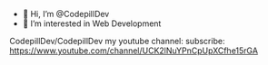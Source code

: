 - 👋 Hi, I’m @CodepillDev
- 👀 I’m interested in Web Development

CodepillDev/CodepillDev my youtube channel: subscribe: https://www.youtube.com/channel/UCK2lNuYPnCpUpXCfhe15rGA
